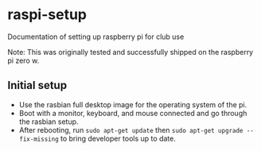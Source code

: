 # raspi-setup
Documentation of setting up raspberry pi for club use

Note: This was originally tested and successfully shipped on the raspberry pi zero w.

## Initial setup

- Use the rasbian full desktop image for the operating system of the pi.
- Boot with a monitor, keyboard, and mouse connected and go through the rasbian setup.
- After rebooting, run `sudo apt-get update` then `sudo apt-get upgrade --fix-missing` to bring developer tools up to date.
